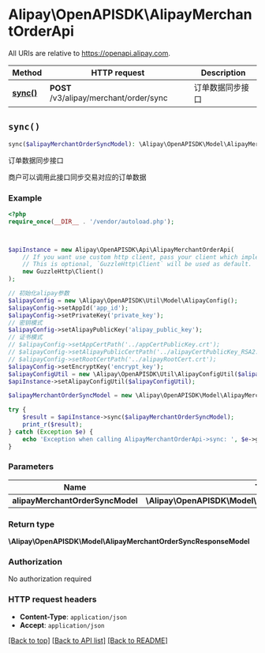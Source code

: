 # Alipay\OpenAPISDK\AlipayMerchantOrderApi

All URIs are relative to https://openapi.alipay.com.

Method | HTTP request | Description
------------- | ------------- | -------------
[**sync()**](AlipayMerchantOrderApi.md#sync) | **POST** /v3/alipay/merchant/order/sync | 订单数据同步接口


## `sync()`

```php
sync($alipayMerchantOrderSyncModel): \Alipay\OpenAPISDK\Model\AlipayMerchantOrderSyncResponseModel
```

订单数据同步接口

商户可以调用此接口同步交易对应的订单数据

### Example

```php
<?php
require_once(__DIR__ . '/vendor/autoload.php');



$apiInstance = new Alipay\OpenAPISDK\Api\AlipayMerchantOrderApi(
    // If you want use custom http client, pass your client which implements `GuzzleHttp\ClientInterface`.
    // This is optional, `GuzzleHttp\Client` will be used as default.
    new GuzzleHttp\Client()
);

// 初始化alipay参数
$alipayConfig = new \Alipay\OpenAPISDK\Util\Model\AlipayConfig();
$alipayConfig->setAppId('app_id');
$alipayConfig->setPrivateKey('private_key');
// 密钥模式
$alipayConfig->setAlipayPublicKey('alipay_public_key');
// 证书模式
// $alipayConfig->setAppCertPath('../appCertPublicKey.crt');
// $alipayConfig->setAlipayPublicCertPath('../alipayCertPublicKey_RSA2.crt');
// $alipayConfig->setRootCertPath('../alipayRootCert.crt');
$alipayConfig->setEncryptKey('encrypt_key');
$alipayConfigUtil = new \Alipay\OpenAPISDK\Util\AlipayConfigUtil($alipayConfig);
$apiInstance->setAlipayConfigUtil($alipayConfigUtil);

$alipayMerchantOrderSyncModel = new \Alipay\OpenAPISDK\Model\AlipayMerchantOrderSyncModel(); // \Alipay\OpenAPISDK\Model\AlipayMerchantOrderSyncModel

try {
    $result = $apiInstance->sync($alipayMerchantOrderSyncModel);
    print_r($result);
} catch (Exception $e) {
    echo 'Exception when calling AlipayMerchantOrderApi->sync: ', $e->getMessage(), PHP_EOL;
}
```

### Parameters

Name | Type | Description  | Notes
------------- | ------------- | ------------- | -------------
 **alipayMerchantOrderSyncModel** | **\Alipay\OpenAPISDK\Model\AlipayMerchantOrderSyncModel**|  | [optional]

### Return type

**\Alipay\OpenAPISDK\Model\AlipayMerchantOrderSyncResponseModel**

### Authorization

No authorization required

### HTTP request headers

- **Content-Type**: `application/json`
- **Accept**: `application/json`

[[Back to top]](#) [[Back to API list]](../../README.md#api-endpoints)
[[Back to README]](../../README.md)
